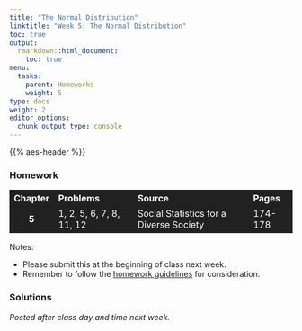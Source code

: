```yaml
---
title: "The Normal Distribution"
linktitle: "Week 5: The Normal Distribution"
toc: true
output:
  rmarkdown::html_document:
    toc: true
menu:
  tasks:
    parent: Homeworks
    weight: 5
type: docs
weight: 2
editor_options: 
  chunk_output_type: console
---
```


<script src="/rmarkdown-libs/kePrint/kePrint.js"></script>

<link href="/rmarkdown-libs/lightable/lightable.css" rel="stylesheet" />

{{% aes-header %}}

### Homework

<center>
<table>
<thead>
<tr>
<th style="text-align:center;color: #ffffff !important;background-color: #212121 !important;vertical-align: middle !important;">
Chapter
</th>
<th style="text-align:left;color: #ffffff !important;background-color: #212121 !important;vertical-align: middle !important;">
Problems
</th>
<th style="text-align:left;color: #ffffff !important;background-color: #212121 !important;vertical-align: middle !important;">
Source
</th>
<th style="text-align:left;color: #ffffff !important;background-color: #212121 !important;vertical-align: middle !important;">
Pages
</th>
</tr>
</thead>
<tbody>
<tr>
<td style="text-align:center;font-weight: bold;color: #ffffff !important;background-color: #212121 !important;vertical-align: middle !important;">
5
</td>
<td style="text-align:left;color: #ffffff !important;background-color: #212121 !important;vertical-align: middle !important;">
1, 2, 5, 6, 7, 8, 11, 12
</td>
<td style="text-align:left;color: #ffffff !important;background-color: #212121 !important;vertical-align: middle !important;">
Social Statistics for a Diverse Society
</td>
<td style="text-align:left;color: #ffffff !important;background-color: #212121 !important;vertical-align: middle !important;">
174-178
</td>
</tr>
</tbody>
</table>
</center>

Notes:

-   Please submit this at the beginning of class next week.
-   Remember to follow the [homework guidelines](/tasks/#homeworks) for consideration.

<!--
to the Submission Portal on [ecampus](https://ecampus.wvu.edu/){target="_blank"} by 11:59 PM next Wednesday.<br>
-->

### Solutions

*Posted after class day and time next week.*

<!--


### Week 5 Problem Set




<details><summary>1</summary>
<p>





a. We are looking the area under the curve greater than `\(8\)`.
<img src="/tasks/05-tasks_files/figure-html/unnamed-chunk-5-1.png" width="40%" />
The `\(z\)`-score for a person who watches more than 8 hr/day is given by
`\begin{aligned}
z &= \dfrac{8-2.97}{3.00}\\\\
&\approx 1.68
\end{aligned}`
So <span class="boxed">$z \approx 1.68$</span>.

b. We are looking the area under the curve less than `\(5\)`.
<img src="/tasks/05-tasks_files/figure-html/unnamed-chunk-6-1.png" width="40%" />
The `\(z\)`-score for a person who watches less than 5 hr/day is given by
`\begin{aligned}
z &= \dfrac{5-2.97}{3.00}\\\\
&\approx 0.68
\end{aligned}`
So <span class="boxed">$z \approx 0.68$</span>. Since the area between `\(z=0.68\)` and `\(z=0\)` is `\(0.2517\)`, we have `\(0.5000+0.2517=0.7517\)`. This implies that `\(0.7517\cdot 1014 \approx\)` <span class="boxed">$762$ or `\(763\)` people watch television less than 5 hours/day</span>.

c. We have
`\begin{aligned}
Y&=2.97+1\cdot 3\\
&= 5.97
\end{aligned}`
implying that <span class="boxed">5.97</span> television hr/day corresponds to a `\(z\)`-score of `\(+1\)`.

d. We are looking at the area between `\(1\)` and `\(6\)`.
<img src="/tasks/05-tasks_files/figure-html/unnamed-chunk-7-1.png" width="40%" />
The `\(z\)`-score for a person who watches more than 1 hr/day is given by
`\begin{aligned}
z &= \dfrac{1-2.97}{3.00}\\\\
&\approx -0.66
\end{aligned}`
with the area between the mean and `\(z=0.66\)` found to be `\(0.2454\)`.
<br>
The `\(z\)`-score for a person who watches less than 6 hr/day is given by
`\begin{aligned}
z &= \dfrac{6-2.97}{3.00}\\\\
&\approx 1.01
\end{aligned}`
with the area between the mean and `\(z=1.01\)` found to be `\(0.3438\)`.<br><br>
So the percentage of people who watch between 1 hr/day and 6 hr/day of television can be found by `\(0.2454 + 0.3438 = 0.5892\)`, or about <span class="boxed">$59\%$</span>.

</p>
</details>

<details><summary>2</summary>
<p>





a. The 95th percentile, or `\(0.9500\)` is approximately equivalent to `\(z=1.65\)`. So the number of women needing shelter is
`\begin{aligned}
Y&= 250+1.65\cdot 75\\
&= 373.75
\end{aligned}`
or about `\(374\)` women. Since this figure exceeds the total capacity of 350, there will <span class="boxed">not be enough space for all abused women on 95% of all nights</span>. at minimum, the city needs <span class="boxed">$374$</span> beds.

b. We are looking the area under the curve greater than `\(220\)`.
<img src="/tasks/05-tasks_files/figure-html/unnamed-chunk-10-1.png" width="40%" />
The `\(z\)`-score for exceeding the capacity is given by
`\begin{aligned}
z &= \dfrac{220-250}{75}\\\\
&\approx -0.40
\end{aligned}`
The area below this value is `\(0.3446\)`, so the area exceeding this is `\(1 – 0.3446 = 0.6554\)`, or about <span class="boxed">$66\%$ of all nights</span> the number of women seeking shelter will exceed the capacity of 220.  

</details>
</p>

<details><summary>5</summary>
<p>

a. We are looking at the area between `\(12\)` and `\(16\)` for the Working class.
<img src="/tasks/05-tasks_files/figure-html/unnamed-chunk-11-1.png" width="40%" />
The `\(z\)`-score for a person with more than 12 years of education is given by
`\begin{aligned}
z &= \dfrac{12-13.05}{2.77}\\\\
&\approx -0.38
\end{aligned}`
with the area between the mean and `\(z=-0.38\)` found to be `\(0.1480\)`.<br><br>
The `\(z\)`-score for a person who watches less than 16 years of education is given by
`\begin{aligned}
z &= \dfrac{16-13.05}{2.77}\\\\
&\approx 1.06
\end{aligned}`
with the area between the mean and `\(z=1.06\)` found to be `\(0.3554\)`.<br><br> 
So the proportion of **working-class respondents** with 12–16 years of education can be found by `\(0.1480 + 0.3554 =\)` <span class="boxed">$0.5034$</span>.<br><br>
We are still looking at the area between `\(12\)` and `\(16\)` for the Upper class.
<img src="/tasks/05-tasks_files/figure-html/unnamed-chunk-12-1.png" width="40%" />
The `\(z\)`-score for a person with more than 12 years of education is given by
`\begin{aligned}
z &= \dfrac{12-15.48}{2.76}\\\\
&\approx -1.26
\end{aligned}`
with the area between the mean and `\(z=-1.26\)` found to be `\(0.3962\)`.<br><br>
The `\(z\)`-score for a person who watches less than 16 years of education is given by
`\begin{aligned}
z &= \dfrac{16-15.48}{2.67}\\\\
&\approx 0.19
\end{aligned}`
with the area between the mean and `\(z=0.19\)` found to be `\(0.0753\)`.<br><br>
So the proportion of **upper-class respondents** with 12–16 years of education can be found by `\(0.3962 + 0.0753 =\)` <span class="boxed">$0.4715$</span>.

b. We are looking the area under the curve greater than `\(16\)`.
<img src="/tasks/05-tasks_files/figure-html/unnamed-chunk-13-1.png" width="40%" />
For working-class respondents, the `\(z\)`-score is given by
`\begin{aligned}
z &= \dfrac{16-12.05}{2.77}\\\\
&\approx 1.06
\end{aligned}`
The area between `\(z=1.06\)` and the tail is `\(0.1446\)` thus implying the probability of a **working-class respondent** having more than 16 years of education is <span class="boxed">$14.46\%$</span>.<br><br>
For middle-class respondents, the `\(z\)`-score is given by
`\begin{aligned}
z &= \dfrac{16-14.56}{2.95}\\\\
&\approx 0.49
\end{aligned}`
The area between `\(z=0.49\)` and the tail is `\(0.3121\)` thus implying the probability of a **middle-class respondent** having more than 16 years of education is <span class="boxed">$31.21\%$</span>.

c. We are looking the area under the curve less than `\(10\)`.
<img src="/tasks/05-tasks_files/figure-html/unnamed-chunk-14-1.png" width="40%" />
For middle-class respondents, the `\(z\)`-score is given by
`\begin{aligned}
z &= \dfrac{16-14.56}{2.95}\\\\
&\approx 0.49
\end{aligned}`
The area beyond `\(z=0.63\)` and the tail is `\(0.2643\)` thus implying the probability of a **lower-class respondent** having more less 10 years of education is <span class="boxed">$26.43\%$</span>.

</details>
</p>

<details><summary>6</summary>
<p>





a. We are looking the area under the curve greater than `\(625\)`.
<img src="/tasks/05-tasks_files/figure-html/unnamed-chunk-17-1.png" width="40%" />
For these high school graduates, the `\(z\)`-score is given by
`\begin{aligned}
z &= \dfrac{625-536}{102}\\\\
&\approx 0.87
\end{aligned}`
The area beyond `\(z=0.87\)` and the tail is `\(0.1992\)` thus implying the probability that a **high school graduate** having earning a score of more than 625 is <span class="boxed">$19.92\%$</span>.

b. We are looking the area under the curve between than `\(400\)` and `\(625\)`.
<img src="/tasks/05-tasks_files/figure-html/unnamed-chunk-18-1.png" width="40%" />
For these high school graduates, the `\(z\)`-score for 625 is given by
`\begin{aligned}
z &= \dfrac{625-536}{102}\\\\
&\approx 0.87
\end{aligned}`
The area between the mean and `\(z=0.87\)` is `\(0.3087\)`.<br><br>
For these high school graduates, the `\(z\)`-score for 400 is given by
`\begin{aligned}
z &= \dfrac{400-536}{102}\\\\
&\approx -1.33
\end{aligned}`
The area between$z=-1.33$ and the mean is `\(0.4082\)`.<br><br>
Summing these proportions yields `\(0.3087+0.4082=0.7168\)`, or <span class="boxed">$71.68\%$</span> of the high school graduates earned a score between 400 and 625.

c. The 20th percentile, or `\(0.2000\)` is equivalent to `\(z=-0.84\)`. Thus the SAT ERW equivalency can be found by `\(536-0.84\cdot 102=450.32\)`, or a score of <span class="boxed">$450$</span>.

</details>
</p>

<details><summary>7</summary>
<p>





a. We have 
`\begin{aligned}
z &= \dfrac{150-100}{15}
&\approx 3.33
\end{aligned}`
or <span class="boxed">$z\approx 3.33$</span>.

b. We are looking the area under the curve greater than `\(150\)`.
<img src="/tasks/05-tasks_files/figure-html/unnamed-chunk-21-1.png" width="40%" />
The area beyond `\(z=3.33\)` is `\(0.0004\)` implying that the percentage of scores above 150 is <span class="boxed">$0.04\%$</span>^[Which is the reason you don't notice any shading in the plot]. 

c. We are looking at the area between `\(85\)` and `\(150\)`.
<img src="/tasks/05-tasks_files/figure-html/unnamed-chunk-22-1.png" width="40%" />
The `\(z\)`-score for a score of 85 is
`\begin{aligned}
z &= \dfrac{85-100}{15}\\\\
&\approx -1
\end{aligned}`
with the area between `\(z=-1\)` and the mean found to be `\(0.3413\)`.
<br>
The `\(z\)`-score for a score of 150 is
`\begin{aligned}
z &= \dfrac{150-100}{15}
&\approx 3.33
\end{aligned}`
with the area between the mean and `\(z=3.33\)` found to be `\(0.4996\)`.<br><br>
So the `\(0.3413 + 0.4996 = 0.8409\)`, or about <span class="boxed">$84\%$</span> of scores fall between `\(85\)` and `\(150\)`.

d. Scoring in the 95th percentile means that 95% of the sample scored below this level. This outcome can be calculated by `\(100 + 1.65\cdot 15 = 124.75\)`. So the IQ score that is associated with the 95th percentile is <span class="boxed">$124.75$</span>.

</details>
</p>


<details><summary>8</summary>
<p>





a. We are looking the area under the curve less than `\(400\)`.
<img src="/tasks/05-tasks_files/figure-html/unnamed-chunk-25-1.png" width="40%" />
For these high school graduates, the `\(z\)`-score is given by
`\begin{aligned}
z &= \dfrac{400-531}{114}\\\\
&\approx -1.15
\end{aligned}`
The area beyond `\(z=-1.15\)` and the tail is `\(0.1251\)` thus implying that about <span class="boxed">$12.51\%$</span>of **high school graduates** hearned a score less than 400.

b. We are looking the area under the curve between than `\(600\)` and `\(700\)`.
<img src="/tasks/05-tasks_files/figure-html/unnamed-chunk-26-1.png" width="40%" />
For these high school graduates, the `\(z\)`-score for 600 is given by
`\begin{aligned}
z &= \dfrac{600-531}{114}\\\\   
&\approx 0.61
\end{aligned}`
The area between the mean and `\(z=0.61\)` is `\(0.2291\)`.<br><br>
For these high school graduates, the `\(z\)`-score for 700 is given by
`\begin{aligned}
z &= \dfrac{700-531}{114}\\\\
&\approx 1.48
\end{aligned}`
The area between `\(z=1.48\)` and the mean is `\(0.4306\)`.<br><br>
Subtracting these proportions yields `\(0.4306-0.2291=0.2015\)`, or <span class="boxed">$20.15\%$</span> of the high school graduates earned a score between 600 and 700

c. For an earned score of `\(725\)` which is greater than the mean, we have
<img src="/tasks/05-tasks_files/figure-html/unnamed-chunk-27-1.png" width="40%" />
From this we can calculate the `\(z\)`-score as 
`\begin{aligned}
z &= \dfrac{725-531}{114}\\\\   
&\approx 1.70
\end{aligned}`
The area beyond `\(z=1.70\)` is `\(0.0466\)`. So the percentile rank may be found by 
`\(1.000-0.0466 = 0.9535\)`, or `\(95.35\%\)` which implies the <span class="boxed">96th percentile</span>.

</details>
</p>

<details><summary>11</summary>
<p>





a. For an earned score of `\(990\)` which is greater than the mean, we have
<img src="/tasks/05-tasks_files/figure-html/unnamed-chunk-30-1.png" width="40%" />
From this we can calculate the `\(z\)`-score as 
`\begin{aligned}
z &= \dfrac{990-981}{27.3}\\\\   
&\approx 0.33
\end{aligned}`
The area beyond `\(z=0.33\)` is `\(0.3707\)`. So the percentile rank may be found by 
`\(1.000-0.3707 = 0.6293\)`, or `\(62.93\%\)` which implies the 62nd percentile. So the team is <span class="boxed">not in the upper quartile</span>.

b. For the top 25%, or `\(0.0025\)`, the area beyond `\(z\)` is approximated by `\(z = 0.67\)`. The cutoff score is then `\(981+0.67\cdot 27.3\approx\)` <span class="boxed">$999.29$</span>.

c. As noted above, <span class="boxed">$z = 0.67$</span>.

</details>
</p>

<details><summary>12</summary>
<p>

a. For **Team A** an ***eligibility criterion*** score of `\(971\)` is given by
<img src="/tasks/05-tasks_files/figure-html/unnamed-chunk-31-1.png" width="40%" />
From this we can calculate the `\(z\)`-score as 
`\begin{aligned}
z &= \dfrac{971-983}{33}\\\\   
&\approx -0.36
\end{aligned}`
For **Team A** a ***retention criterion*** score of `\(958\)` is given by
<img src="/tasks/05-tasks_files/figure-html/unnamed-chunk-32-1.png" width="40%" />
From this we can calculate the `\(z\)`-score as 
`\begin{aligned}
z &= \dfrac{958-976}{34.9}\\\\   
&\approx -0.52
\end{aligned}`
For **Team B** an ***eligibility criterion*** score of `\(987\)` is given by
<img src="/tasks/05-tasks_files/figure-html/unnamed-chunk-33-1.png" width="40%" />
From this we can calculate the `\(z\)`-score as 
`\begin{aligned}
z &= \dfrac{987-983}{33}\\\\   
&\approx 0.12
\end{aligned}`
For **Team B** a ***retention criterion*** score of `\(970\)` is given by
<img src="/tasks/05-tasks_files/figure-html/unnamed-chunk-34-1.png" width="40%" />
From this we can calculate the `\(z\)`-score as 
`\begin{aligned}
z &= \dfrac{970-976}{34.9}\\\\   
&\approx -0.17
\end{aligned}`
So <span class="boxed">Team B is better on both eligibility and retention than Team A</span>. 

b. For **Team B** a ***retention criterion*** score of `\(z=-0.17\)` is below the mean and the corresponding proportion can be viewed by
<img src="/tasks/05-tasks_files/figure-html/unnamed-chunk-35-1.png" width="40%" />
which is the area between `\(z\)` and the tail, or <span class="boxed">$0.4325$</span>.

c. For **Team A** an ***eligibility criterion*** score of `\(z=-0.36\)` is below the mean and the corresponding proportion can be viewed by
<img src="/tasks/05-tasks_files/figure-html/unnamed-chunk-36-1.png" width="40%" />
which is the area between `\(z\)` and the tail, or `\(0.3594\)` implying about the <span class="boxed">35th percentile</span>.

</details>
</p>
-->
